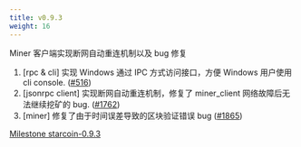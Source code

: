 ```yaml
---
title: v0.9.3
weight: 16
---
```


Miner 客户端实现断网自动重连机制以及 bug 修复

<!--more-->

1. [rpc & cli] 实现 Windows 通过 IPC 方式访问接口，方便 Windows 用户使用 cli console. ([#516](https://github.com/starcoinorg/starcoin/issues/516))
2. [jsonrpc client] 实现断网自动重连机制，修复了 miner_client 网络故障后无法继续挖矿的 bug. ([#1762](https://github.com/starcoinorg/starcoin/issues/1762))
2. [miner] 修复了由于时间误差导致的区块验证错误 bug ([#1865](https://github.com/starcoinorg/starcoin/issues/1865))

[Milestone starcoin-0.9.3](https://github.com/starcoinorg/starcoin/milestone/18)